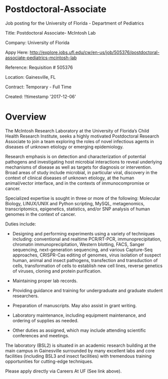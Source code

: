 # Postdoctoral-Associate
Job posting for the University of Florida - Department of Pediatrics

Title: Postdoctoral Associate- McIntosh Lab

Company: University of Florida

Appy Here: http://explore.jobs.ufl.edu/cw/en-us/job/505376/postdoctoral-associate-pediatrics-mcintosh-lab

Reference: Requisition # 505376

Location: Gainesville, FL

Contract: Temporary - Full Time

Created: !!timestamp '2017-12-06' 

# Overview
The McIntosh Research Laboratory at the University of Florida’s Child Health Research Institute, seeks a highly motivated Postdoctoral Research Associate to join a team exploring the roles of novel infectious agents in diseases of unknown etiology or emerging epidemiology. 

Research emphasis is on detection and characterization of potential pathogens and investigating host microbial interactions to reveal underlying mechanisms of disease as well as targets for diagnosis or intervention.  Broad areas of study include microbial, in particular viral, discovery in the context of clinical diseases of unknown etiology, at the human animal/vector interface, and in the contexts of immunocompromise or cancer.

Specialized expertise is sought in three or more of the following: Molecular Biology, LINUX/UNIX and Python scripting, MySQL, metagenomics, transcriptomics, epigenetics, statistics, and/or SNP analysis of human genomes in the context of cancer. 

Duties include:
-	Designing and performing experiments using a variety of techniques including: conventional and realtime PCR/RT-PCR, immunoprecipitation, chromatin immunoprecipitation, Western blotting, FACS, Sanger sequencing, next-generation sequencing, and various Capture-Seq approaches, CRISPR-Cas editing of genomes, virus isolation of suspect human, animal and insect pathogens, transfection and transduction of cells, transformation of cells to establish new cell lines, reverse genetics of viruses, cloning and protein purification.

-	Maintaining proper lab records.

-	Providing guidance and training for undergraduate and graduate student researchers.

-	Preparation of manuscripts. May also assist in grant writing.

-	Laboratory maintenance, including equipment maintenance, and ordering of supplies as needed.

-	Other duties as assigned, which may include attending scientific conferences and meetings.


The laboratory (BSL2) is situated in an academic research building at the main campus in Gainesville surrounded by many excellent labs and core facilities (including BSL3 and insect facilities) with tremendous training opportunities for cutting-edge techniques. 

Please apply directly via Careers At UF (See link above). 
